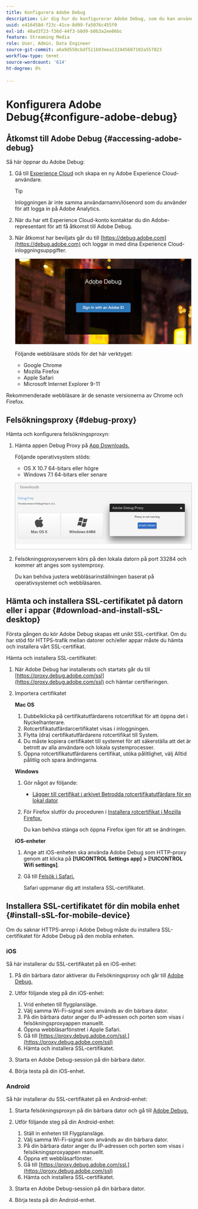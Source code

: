 ```yaml
---
title: Konfigurera Adobe Debug
description: Lär dig hur du konfigurerar Adobe Debug, som du kan använda för att felsöka implementeringar av Media SDK.
uuid: e416458d-f23c-41ce-8d99-fa5076c455f0
exl-id: 48ad3f23-f36d-44f3-b8d9-b0b3a2ee06bc
feature: Streaming Media
role: User, Admin, Data Engineer
source-git-commit: a6a9d550cbdf511b93eea132445607102a557823
workflow-type: tm+mt
source-wordcount: '614'
ht-degree: 0%

---
```


# Konfigurera Adobe Debug{#configure-adobe-debug}

## Åtkomst till Adobe Debug {#accessing-adobe-debug}

Så här öppnar du Adobe Debug:

1. Gå till [Experience Cloud](https://www.marketing.adobe.com/) och skapa en ny Adobe Experience Cloud-användare.

   >[!TIP]
   >
   >Inloggningen är inte samma användarnamn/lösenord som du använder för att logga in på Adobe Analytics.

1. När du har ett Experience Cloud-konto kontaktar du din Adobe-representant för att få åtkomst till Adobe Debug.
1. När åtkomst har beviljats går du till [https://debug.adobe.com](https://debug.adobe.com) och loggar in med dina Experience Cloud-inloggningsuppgifter.

   ![](assets/adobe-debug-login.png)

   Följande webbläsare stöds för det här verktyget:
   * Google Chrome
   * Mozilla Firefox
   * Apple Safari
   * Microsoft Internet Explorer 9-11

Rekommenderade webbläsare är de senaste versionerna av Chrome och Firefox.

## Felsökningsproxy {#debug-proxy}

Hämta och konfigurera felsökningsproxyn:

1. Hämta appen Debug Proxy på [App Downloads.](https://debug.adobe.com/#/downloads)

   Följande operativsystem stöds:
   * OS X 10.7 64-bitars eller högre
   * Windows 7.1 64-bitars eller senare

   ![](assets/debug-proxy-app.png)

1. Felsökningsproxyservern körs på den lokala datorn på port 33284 och kommer att anges som systemproxy.

   Du kan behöva justera webbläsarinställningen baserat på operativsystemet och webbläsaren.

## Hämta och installera SSL-certifikatet på datorn eller i appar {#download-and-install-sSL-desktop}

Första gången du kör Adobe Debug skapas ett unikt SSL-certifikat. Om du har stöd för HTTPS-trafik mellan datorer och/eller appar måste du hämta och installera vårt SSL-certifikat.

Hämta och installera SSL-certifikatet:

1. När Adobe Debug har installerats och startats går du till [https://proxy.debug.adobe.com/ssl](https://proxy.debug.adobe.com/ssl) och hämtar certifieringen.
1. Importera certifikatet

   **Mac OS**
   1. Dubbelklicka på certifikatutfärdarens rotcertifikat för att öppna det i Nyckelhanterare.
   1. Rotcertifikatutfärdarcertifikatet visas i inloggningen.
   1. Flytta (dra) certifikatutfärdarens rotcertifikat till System.
   1. Du måste kopiera certifikatet till systemet för att säkerställa att det är betrott av alla användare och lokala systemprocesser.
   1. Öppna rotcertifikatutfärdarens certifikat, utöka pålitlighet, välj Alltid pålitlig och spara ändringarna.

   **Windows**
   1. Gör något av följande:

      * [Lägger till certifikat i arkivet Betrodda rotcertifikatutfärdare för en lokal dator](https://technet.microsoft.com/en-us/library/cc754841.aspx#BKMK_addlocal)

   1. För Firefox slutför du proceduren i [Installera rotcertifikat i Mozilla Firefox.](https://wiki.wmtransfer.com/projects/webmoney/wiki/Installing_root_certificate_in_Mozilla_Firefox)

      Du kan behöva stänga och öppna Firefox igen för att se ändringen.

   **iOS-enheter**
   1. Ange att iOS-enheten ska använda Adobe Debug som HTTP-proxy genom att klicka på **[!UICONTROL Settings app]** **>** **[!UICONTROL Wifi settings]**.

   1. Gå till [Felsök i Safari.](https://proxy.debug.adobe.com/ssl)

      Safari uppmanar dig att installera SSL-certifikatet.

## Installera SSL-certifikatet för din mobila enhet {#install-sSL-for-mobile-device}

Om du saknar HTTPS-anrop i Adobe Debug måste du installera SSL-certifikatet för Adobe Debug på den mobila enheten.

### iOS

Så här installerar du SSL-certifikatet på en iOS-enhet:

1. På din bärbara dator aktiverar du Felsökningsproxy och går till [Adobe Debug.](https://debug.adobe.com)
1. Utför följande steg på din iOS-enhet:
   1. Vrid enheten till flygplansläge.
   1. Välj samma Wi-Fi-signal som används av din bärbara dator.
   1. På din bärbara dator anger du IP-adressen och porten som visas i felsökningsproxyappen manuellt.
   1. Öppna webbläsarfönstret i Apple Safari.
   1. Gå till [https://proxy.debug.adobe.com/ssl.](https://proxy.debug.adobe.com/ssl)
   1. Hämta och installera SSL-certifikatet.

1. Starta en Adobe Debug-session på din bärbara dator.
1. Börja testa på din iOS-enhet.

### Android

Så här installerar du SSL-certifikatet på en Android-enhet:

1. Starta felsökningsproxyn på din bärbara dator och gå till [Adobe Debug.](https://debug.adobe.com)
1. Utför följande steg på din Android-enhet:
   1. Ställ in enheten till Flygplansläge.
   1. Välj samma Wi-Fi-signal som används av din bärbara dator.
   1. På din bärbara dator anger du IP-adressen och porten som visas i felsökningsproxyappen manuellt.
   1. Öppna ett webbläsarfönster.
   1. Gå till [https://proxy.debug.adobe.com/ssl.](https://proxy.debug.adobe.com/ssl)
   1. Hämta och installera SSL-certifikatet.

1. Starta en Adobe Debug-session på din bärbara dator.
1. Börja testa på din Android-enhet.

